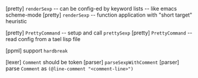 [pretty] `renderSexp` -- can be config-ed by keyword lists -- like emacs scheme-mode
[pretty] `renderSexp` -- function application with "short target" heuristic

[pretty] `PrettyCommand` -- setup and call `prettySexp`
[pretty] `PrettyCommand` -- read config from a tael lisp file

[ppml] support `hardbreak`

[lexer] `Comment` should be token
[parser] `parseSexpWithComment`
[parser] parse `Comment` as `(@line-comment "<comment-line>")`
